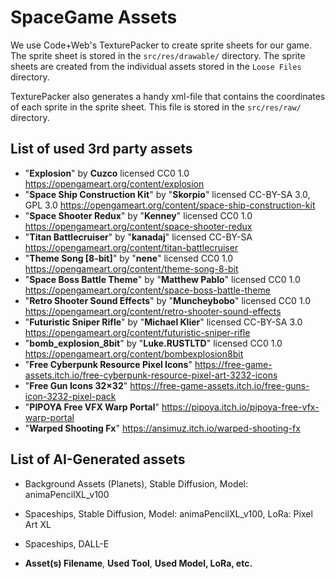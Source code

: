 # SpaceGame Assets

We use Code+Web's TexturePacker to create sprite sheets for our game. The sprite sheet is stored in
the `src/res/drawable/` directory.
The sprite sheets are created from the individual assets stored in the `Loose Files` directory.

TexturePacker also generates a handy xml-file that contains the coordinates of each sprite in
the sprite sheet.
This file is stored in the `src/res/raw/` directory.

## List of used 3rd party assets

- "**Explosion**" by **Cuzco** licensed CC0 1.0 https://opengameart.org/content/explosion
- "**Space Ship Construction Kit**" by "**Skorpio**" licensed CC-BY-SA 3.0, GPL 3.0 https://opengameart.org/content/space-ship-construction-kit
- "**Space Shooter Redux**" by "**Kenney**" licensed CC0 1.0 https://opengameart.org/content/space-shooter-redux
- "**Titan Battlecruiser**" by "**kanadaj**" licensed CC-BY-SA https://opengameart.org/content/titan-battlecruiser
- "**Theme Song [8-bit]**" by "**nene**" licensed CC0 1.0  https://opengameart.org/content/theme-song-8-bit
- "**Space Boss Battle Theme**" by "**Matthew Pablo**" licensed CC0 1.0 https://opengameart.org/content/space-boss-battle-theme
- "**Retro Shooter Sound Effects**" by "**Muncheybobo**" licensed CC0 1.0 https://opengameart.org/content/retro-shooter-sound-effects
- "**Futuristic Sniper Rifle**" by "**Michael Klier**" licensed CC-BY-SA 3.0 https://opengameart.org/content/futuristic-sniper-rifle
- "**bomb_explosion_8bit**" by "**Luke.RUSTLTD**" licensed CC0 1.0 https://opengameart.org/content/bombexplosion8bit 
- "**Free Cyberpunk Resource Pixel Icons**" https://free-game-assets.itch.io/free-cyberpunk-resource-pixel-art-3232-icons
- "**Free Gun Icons 32×32**" https://free-game-assets.itch.io/free-guns-icon-3232-pixel-pack
- "**PIPOYA Free VFX Warp Portal**" https://pipoya.itch.io/pipoya-free-vfx-warp-portal
- "**Warped Shooting Fx**" https://ansimuz.itch.io/warped-shooting-fx

## List of AI-Generated assets
- Background Assets (Planets), Stable Diffusion, Model: animaPencilXL_v100
- Spaceships, Stable Diffusion, Model: animaPencilXL_v100, LoRa: Pixel Art XL
- Spaceships, DALL-E

- **Asset(s) Filename**, **Used Tool**, **Used Model, LoRa, etc.**
